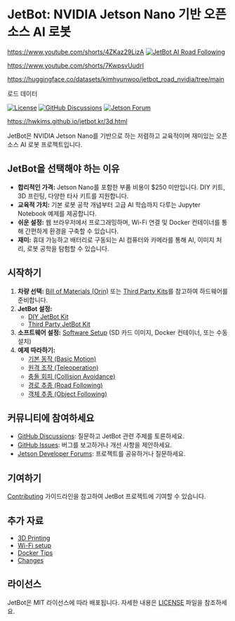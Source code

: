 # JetBot: NVIDIA Jetson Nano 기반 오픈소스 AI 로봇

https://www.youtube.com/shorts/4ZKaz29LizA
[![JetBot AI Road Following](https://img.youtube.com/vi/4ZKaz29LizA/0.jpg)](https://www.youtube.com/watch?v=4ZKaz29LizA)

https://www.youtube.com/shorts/7KwpsvUudrI

https://huggingface.co/datasets/kimhyunwoo/jetbot_road_nvidia/tree/main

로드 데이터


[![License](https://img.shields.io/badge/License-MIT-blue.svg)](https://opensource.org/licenses/MIT)
[![GitHub Discussions](https://img.shields.io/github/discussions/NVIDIA-AI-IOT/jetbot)](https://github.com/NVIDIA-AI-IOT/jetbot/discussions)
[![Jetson Forum](https://img.shields.io/badge/Forum-Jetson-green)](https://forums.developer.nvidia.com/c/agx-autonomous-machines/jetson-embedded-systems/70)

 https://hwkims.github.io/jetbot.kr/3d.html
 

JetBot은 NVIDIA Jetson Nano를 기반으로 하는 저렴하고 교육적이며 재미있는 오픈소스 AI 로봇 프로젝트입니다.

## JetBot을 선택해야 하는 이유

*   **합리적인 가격:** Jetson Nano를 포함한 부품 비용이 $250 미만입니다. DIY 키트, 3D 프린팅, 다양한 타사 키트를 지원합니다.
*   **교육적 가치:** 기본 로봇 공학 개념부터 고급 AI 학습까지 다루는 Jupyter Notebook 예제를 제공합니다.
*   **쉬운 설정:** 웹 브라우저에서 프로그래밍하며, Wi-Fi 연결 및 Docker 컨테이너를 통해 간편하게 환경을 구축할 수 있습니다.
*   **재미:** 휴대 가능하고 배터리로 구동되는 AI 컴퓨터와 카메라를 통해 AI, 이미지 처리, 로봇 공학을 탐험할 수 있습니다.

## 시작하기

1.  **차량 선택:** [Bill of Materials (Orin)](https://github.com/NVIDIA-AI-IOT/jetbot/blob/master/docs/bill_of_materials_orin.md) 또는 [Third Party Kits](https://github.com/NVIDIA-AI-IOT/jetbot/blob/master/docs/third_party_kits.md)를 참고하여 하드웨어를 준비합니다.
2.  **JetBot 설정:**
    *   [DIY JetBot Kit](https://github.com/NVIDIA-AI-IOT/jetbot/blob/master/docs/getting_started.md#option-1---diy-jetbot-kit)
    *   [Third Party JetBot Kit](https://github.com/NVIDIA-AI-IOT/jetbot/blob/master/docs/getting_started.md#option-2---third-party-jetbot-kit)
3.  **소프트웨어 설정:** [Software Setup](https://github.com/NVIDIA-AI-IOT/jetbot/blob/master/docs/software_setup.md) (SD 카드 이미지, Docker 컨테이너, 또는 수동 설치)
4.  **예제 따라하기:**
    *   [기본 동작 (Basic Motion)](https://github.com/NVIDIA-AI-IOT/jetbot/blob/master/docs/examples.md#basic-motion)
    *   [원격 조작 (Teleoperation)](https://github.com/NVIDIA-AI-IOT/jetbot/blob/master/docs/examples.md#teleoperation)
    *   [충돌 회피 (Collision Avoidance)](https://github.com/NVIDIA-AI-IOT/jetbot/blob/master/docs/examples.md#collision-avoidance)
    *   [경로 추종 (Road Following)](https://github.com/NVIDIA-AI-IOT/jetbot/blob/master/docs/examples.md#road-following)
    *   [객체 추종 (Object Following)](https://github.com/NVIDIA-AI-IOT/jetbot/blob/master/docs/examples.md#object-following)

## 커뮤니티에 참여하세요

*   [GitHub Discussions](https://github.com/NVIDIA-AI-IOT/jetbot/discussions): 질문하고 JetBot 관련 주제를 토론하세요.
*   [GitHub Issues](https://github.com/NVIDIA-AI-IOT/jetbot/issues): 버그를 보고하거나 개선 사항을 제안하세요.
*   [Jetson Developer Forums](https://forums.developer.nvidia.com/c/agx-autonomous-machines/jetson-embedded-systems/70): 프로젝트를 공유하거나 질문하세요.

## 기여하기

[Contributing](https://github.com/NVIDIA-AI-IOT/jetbot/blob/master/docs/contributing.md) 가이드라인을 참고하여 JetBot 프로젝트에 기여할 수 있습니다.

## 추가 자료

*   [3D Printing](https://github.com/NVIDIA-AI-IOT/jetbot/blob/master/docs/3d_printing.md)
*   [Wi-Fi setup](https://github.com/NVIDIA-AI-IOT/jetbot/blob/master/docs/wifi_setup.md)
*   [Docker Tips](https://github.com/NVIDIA-AI-IOT/jetbot/blob/master/docs/docker_tips.md)
*   [Changes](https://github.com/NVIDIA-AI-IOT/jetbot/blob/master/docs/changes.md)

## 라이선스

JetBot은 MIT 라이선스에 따라 배포됩니다.  자세한 내용은 [LICENSE](LICENSE) 파일을 참조하세요.
